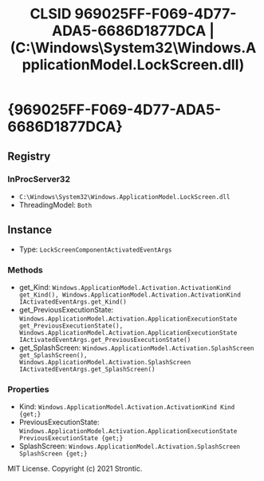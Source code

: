 ﻿---
title: "CLSID 969025FF-F069-4D77-ADA5-6686D1877DCA | (C:\\Windows\\System32\\Windows.ApplicationModel.LockScreen.dll)"
excerpt: What is COM-Object CLSID 969025FF-F069-4D77-ADA5-6686D1877DCA?
---

# {969025FF-F069-4D77-ADA5-6686D1877DCA}


## Registry


### InProcServer32

* `C:\Windows\System32\Windows.ApplicationModel.LockScreen.dll`
* ThreadingModel: `Both`

## Instance

* Type: `LockScreenComponentActivatedEventArgs`

### Methods

* get_Kind: `Windows.ApplicationModel.Activation.ActivationKind get_Kind(), Windows.ApplicationModel.Activation.ActivationKind IActivatedEventArgs.get_Kind()`
* get_PreviousExecutionState: `Windows.ApplicationModel.Activation.ApplicationExecutionState get_PreviousExecutionState(), Windows.ApplicationModel.Activation.ApplicationExecutionState IActivatedEventArgs.get_PreviousExecutionState()`
* get_SplashScreen: `Windows.ApplicationModel.Activation.SplashScreen get_SplashScreen(), Windows.ApplicationModel.Activation.SplashScreen IActivatedEventArgs.get_SplashScreen()`

### Properties

* Kind: `Windows.ApplicationModel.Activation.ActivationKind Kind {get;}`
* PreviousExecutionState: `Windows.ApplicationModel.Activation.ApplicationExecutionState PreviousExecutionState {get;}`
* SplashScreen: `Windows.ApplicationModel.Activation.SplashScreen SplashScreen {get;}`

MIT License. Copyright (c) 2021 Strontic.


